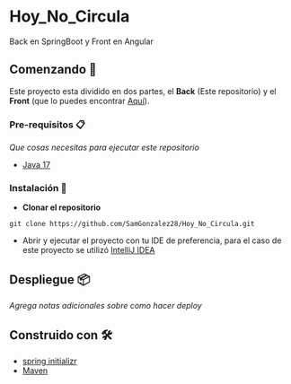 # Hoy_No_Circula
 Back en SpringBoot y Front en Angular
 
## Comenzando 🚀

Este proyecto esta dividido en dos partes, el **Back** (Este repositorio) y el **Front** (que lo puedes encontrar [Aquí](https://github.com/SamGonzalez28/front_hoynocircula)).


### Pre-requisitos 📋

_Que cosas necesitas para ejecutar este repositorio_
* [Java 17](https://www.oracle.com/java/technologies/javase/jdk17-archive-downloads.html)


### Instalación 🔧

* **Clonar el repositorio**

```
git clone https://github.com/SamGonzalez28/Hoy_No_Circula.git
```

* Abrir y ejecutar el proyecto con tu IDE de preferencia, para el caso de este proyecto se utilizó [IntelliJ IDEA](https://www.jetbrains.com/es-es/idea/)


## Despliegue 📦

_Agrega notas adicionales sobre como hacer deploy_

## Construido con 🛠️

* [spring initializr](https://start.spring.io) 
* [Maven](https://maven.apache.org/)




